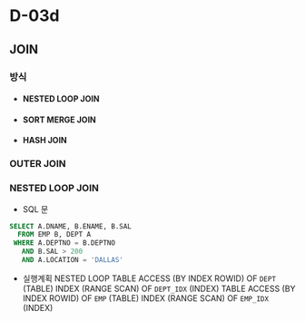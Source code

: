 # D-03d

## JOIN

### 방식
- #### NESTED LOOP JOIN
- #### SORT MERGE JOIN
- #### HASH JOIN


### OUTER JOIN

### NESTED LOOP JOIN


- SQL 문 
```sql
SELECT A.DNAME, B.ENAME, B.SAL
  FROM EMP B, DEPT A
 WHERE A.DEPTNO = B.DEPTNO
   AND B.SAL > 200
   AND A.LOCATION = 'DALLAS'
```

- 실행계획
NESTED LOOP
  TABLE ACCESS (BY INDEX ROWID) OF `DEPT` (TABLE)
    INDEX (RANGE SCAN) OF `DEPT_IDX` (INDEX)
  TABLE ACCESS (BY INDEX ROWID) OF `EMP` (TABLE)
    INDEX (RANGE SCAN) OF `EMP_IDX` (INDEX)




